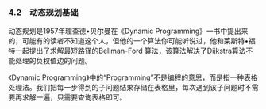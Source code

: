 ### 4.2　动态规划基础

动态规划是1957年理查德•贝尔曼在《Dynamic Programming》一书中提出来的，可能有的读者不知道这个人，但他的一个算法你可能听说过，他和莱斯特•福特一起提出了求解最短路径的Bellman-Ford 算法，该算法解决了Dijkstra算法不能处理的负权值边的问题。

《Dynamic Programming》中的“Programming”不是编程的意思，而是指一种表格处理法。我们把每一步得到的子问题结果存储在表格里，每次遇到该子问题时不需要再求解一遍，只需要查询表格即可。

